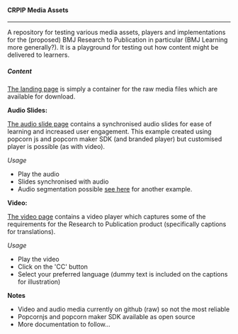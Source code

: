 #### CRPIP Media Assets
-------------
A repository for testing various media assets, players and implementations for the (proposed) BMJ Research to Publication in particular (BMJ Learning more generally?). It is a playground for testing out how content might be delivered to learners.

##### Content

[The landing page](http://moconnor-bmj.github.io/CRPIP-Media-Assets/)  is simply a container for the raw media files which are available for download.

**Audio Slides:**

[The audio slide page](http://moconnor-bmj.github.io/CRPIP-Media-Assets/slide-1.html)  contains a synchronised audio slides for ease of learning and increased user engagement. This example created using popcorn js and popcorn maker SDK (and branded player) but customised player is possible (as with video).

*Usage*
- Play the audio
- Slides synchronised with audio
- Audio segmentation possible [see here](http://moconnor-bmj.github.io/CRPIP-Media-Assets/slide-2.html) for another example.

**Video:**

[The video page](http://moconnor-bmj.github.io/CRPIP-Media-Assets/video.html)  contains a video player which captures some of the requirements for the Research to Publication product (specifically captions for translations). 

*Usage*
- Play the video
- Click on the 'CC' button
- Select your preferred language (dummy text is included on the captions for illustration)

**Notes**
- Video and audio media currently on github (raw) so not the most reliable
- Popcornjs and popcorn maker SDK available as open source
- More documentation to follow...

